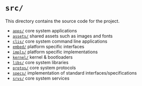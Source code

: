 # `src/`

This directory contains the source code for the project.

 - [`apps/`](apps/)  core system applications
 - [`assets/`](assets/) shared assets such as images and fonts
 - [`clis/`](clis/) core system command line applications
 - [`embed/`](embed/) platform specific interfaces
 - [`impls/`](impls/) platform specific implementations
 - [`kernel/`](kernel/) kernel & bootloaders
 - [`libs/`](libs/) core system libraries
 - [`protos/`](protos/) core system protocols
 - [`specs/`](specs/) implementation of standard interfaces/specifications
 - [`srvs/`](srvs/) core system services

